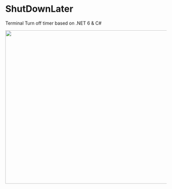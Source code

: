 # ShutDownLater

Terminal Turn off timer based on .NET 6 & C#

<img width="585" height="479" src="https://raw.githubusercontent.com/markaelie/ShutDownLater/master/Demo-ShutDownLater.png">
